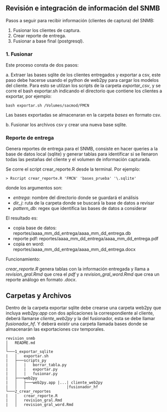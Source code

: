 ## Revisión e integración de información del SNMB

Pasos a seguir para recibir información (clientes de captura) del SNMB:

1. Fusionar los clientes de captura.
2. Crear reporte de entrega.
3. Fusionar a base final (postgresql).

### 1. Fusionar
Este proceso consta de dos pasos: 

a. Extraer las bases sqlite de los clientes entregados y exportar a csv, este paso debe hacerse usando el python de web2py para cargar los modelos del cliente. Para esto se utilzan los scripts de la carpeta *exportar_csv*, y se corre el bash exportar.sh indicando el directorio que contiene los clientes a exportar, por ejemplo:
```
bash exportar.sh /Volumes/sacmod/FMCN
```
Las bases exportadas se almacenaran en la carpeta *bases* en formato csv.

b. Fusionar los archivos csv y crear una nueva base sqlite.

### Reporte de entrega

Genera reportes de entrega para el SNMB, consiste en hacer queries a la base de datos local (sqlite) y generar tablas para identificar si se llenaron todas las pestañas del cliente y el volumen de información capturada.

Se corre el script crear_reporte.R desde la terminal. Por ejemplo:
```
> Rscript crear_reporte.R 'FMCN' 'bases_prueba' '\.sqlite'
```
donde los argumentos son:
* _entrega_: nombre del directorio donde se guardará el análisis
* _dir\_j_: ruta de la carpeta donde se buscará la base de datos a revisar
* _pattern_db_: regex que identifica las bases de datos a considerar

El resultado es:
* copia base de datos: reportes/aaaa_mm_dd_entrega/aaaa_mm_dd_entrega.db
* reporte pdf: reportes/aaaa_mm_dd_entrega/aaaa_mm_dd_entrega.pdf
* copia en word: reportes/aaaa_mm_dd_entrega/aaaa_mm_dd_entrega.docx

Funcionamiento:

*crear_reporte.R* genera tablas con la información entregada y llama a *revision_gral.Rmd* que crea el _pdf_ y a *revision_gral_word.Rmd* que crea un reporte análogo en formato _.docx_.

## Carpetas y Archivos
Dentro de la carpeta exportar sqlite debe crearse una carpeta web2py que incluya _web2py.app_ con dos aplicaciones la correspondiente al cliente, deberá llamarse _cliente\_web2py_ y la del fusionador, esta se debe llamar _fusionador\_hf_. Y deberá existir una carpeta llamada bases donde se almacenarán las exportaciones csv temporales.

```
revision_snmb
│   README.md
│
└───1_exportar_sqlite
|   │   exportar.sh
|   ├───scripts_py
|   │   |   borrar_tabla.py
|   │   |   exportar.py
|   │   |   fusionar.py
|   ├───web2py
|   │   ├───web2py.app |...| cliente_web2py
|   │   │                  |fusionador_hf
└───2_crear_reportes
|   │   crear_reporte.R
|   │   revision_gral.Rmd
|   │   revision_gral_word.Rmd
```
